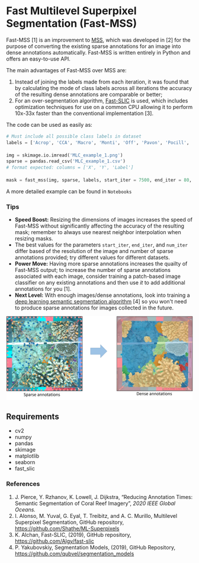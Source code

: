 # Fast Multilevel Superpixel Segmentation (Fast-MSS)

Fast-MSS [1] is an improvement to [MSS](https://github.com/Shathe/ML-Superpixels), which was developed in [2] for the purpose of converting the existing sparse annotations for an image into dense annotations automatically. Fast-MSS is written entirely in Python and offers an easy-to-use API. 

The main advantages of Fast-MSS over MSS are:
1.	Instead of joining the labels made from each iteration, it was found that by calculating the mode of class labels across all iterations the accuracy of the resulting dense annotations are comparable or better;
2.	For an over-segmentation algorithm, [Fast-SLIC](https://github.com/Algy/fast-slic) is used, which includes optimization techniques for use on a common CPU allowing it to perform 10x-33x faster than the conventional implementation [3]. 

The code can be used as easily as:
```python
# Must include all possible class labels in dataset
labels = ['Acrop', 'CCA', 'Macro', 'Monti', 'Off', 'Pavon', 'Pocill', 'Porit', 'Sand', 'Turf'] 

img = skimage.io.imread('MLC_example_1.png')
sparse = pandas.read_csv('MLC_example_1.csv') 
# format expected: columns = ['X', 'Y', 'Label']

mask = fast_mss(img, sparse, labels, start_iter = 7500, end_iter = 80, num_iter = 20, method = 'mode')
```
A more detailed example can be found in `Notebooks`

### Tips
* **Speed Boost:** Resizing the dimensions of images increases the speed of Fast-MSS without significantly affecting the accuracy of the resulting mask; remember to always use nearest neighbor interpolation when resizing masks.
* The best values for the parameters `start_iter`, `end_iter`, and `num_iter` differ based of the resolution of the image and number of sparse annotations provided; try different values for different datasets.
* **Power Move:** Having more sparse annotations increases the quailty of Fast-MSS output; to increase the number of sparse annotations associated with each image, consider training a patch-based image classifier on any existing annotations and then use *it* to add additional annotations for you [1].
* **Next Level:** With enough images/dense annotations, look into training a [deep learning semantic segmentation algorithm](https://github.com/qubvel/segmentation_models) [4] so you won't need to produce sparse annotations for images collected in the future. 

![](Example_Images/MLC_Example.png)

## Requirements
* cv2
* numpy
* pandas
* skimage
* matplotlib
* seaborn
* fast_slic

### References
1.  J. Pierce, Y. Rzhanov, K. Lowell, J. Dijkstra, “Reducing Annotation Times: Semantic Segmentation of Coral Reef Imagery”, *2020 IEEE Global Oceans.*
2.  I. Alonso, M. Yuval, G. Eyal, T. Treibitz, and A. C. Murillo, Multilevel Superpixel Segmentation, GitHub repository, https://github.com/Shathe/ML-Superpixels
3.  K. Alchan, Fast-SLIC, (2019), GitHub repository, https://github.com/Algy/fast-slic
4.  P. Yakubovskiy, Segmentation Models, (2019), GitHub Repository, https://github.com/qubvel/segmentation_models
